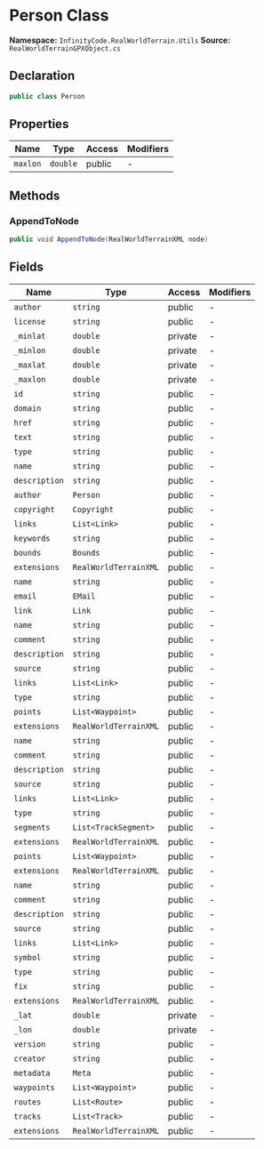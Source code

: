 # Person Class

**Namespace:** `InfinityCode.RealWorldTerrain.Utils`
**Source:** `RealWorldTerrainGPXObject.cs`

## Declaration

```csharp
public class Person
```

## Properties

| Name | Type | Access | Modifiers |
|------|------|--------|-----------|
| `maxlon` | `double` | public | - |

## Methods

### AppendToNode

```csharp
public void AppendToNode(RealWorldTerrainXML node)
```

## Fields

| Name | Type | Access | Modifiers |
|------|------|--------|-----------|
| `author` | `string` | public | - |
| `license` | `string` | public | - |
| `_minlat` | `double` | private | - |
| `_minlon` | `double` | private | - |
| `_maxlat` | `double` | private | - |
| `_maxlon` | `double` | private | - |
| `id` | `string` | public | - |
| `domain` | `string` | public | - |
| `href` | `string` | public | - |
| `text` | `string` | public | - |
| `type` | `string` | public | - |
| `name` | `string` | public | - |
| `description` | `string` | public | - |
| `author` | `Person` | public | - |
| `copyright` | `Copyright` | public | - |
| `links` | `List<Link>` | public | - |
| `keywords` | `string` | public | - |
| `bounds` | `Bounds` | public | - |
| `extensions` | `RealWorldTerrainXML` | public | - |
| `name` | `string` | public | - |
| `email` | `EMail` | public | - |
| `link` | `Link` | public | - |
| `name` | `string` | public | - |
| `comment` | `string` | public | - |
| `description` | `string` | public | - |
| `source` | `string` | public | - |
| `links` | `List<Link>` | public | - |
| `type` | `string` | public | - |
| `points` | `List<Waypoint>` | public | - |
| `extensions` | `RealWorldTerrainXML` | public | - |
| `name` | `string` | public | - |
| `comment` | `string` | public | - |
| `description` | `string` | public | - |
| `source` | `string` | public | - |
| `links` | `List<Link>` | public | - |
| `type` | `string` | public | - |
| `segments` | `List<TrackSegment>` | public | - |
| `extensions` | `RealWorldTerrainXML` | public | - |
| `points` | `List<Waypoint>` | public | - |
| `extensions` | `RealWorldTerrainXML` | public | - |
| `name` | `string` | public | - |
| `comment` | `string` | public | - |
| `description` | `string` | public | - |
| `source` | `string` | public | - |
| `links` | `List<Link>` | public | - |
| `symbol` | `string` | public | - |
| `type` | `string` | public | - |
| `fix` | `string` | public | - |
| `extensions` | `RealWorldTerrainXML` | public | - |
| `_lat` | `double` | private | - |
| `_lon` | `double` | private | - |
| `version` | `string` | public | - |
| `creator` | `string` | public | - |
| `metadata` | `Meta` | public | - |
| `waypoints` | `List<Waypoint>` | public | - |
| `routes` | `List<Route>` | public | - |
| `tracks` | `List<Track>` | public | - |
| `extensions` | `RealWorldTerrainXML` | public | - |

